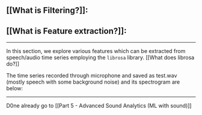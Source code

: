 
## [[What is Filtering?]]:


## [[What is Feature extraction?]]:



---
In this section, we explore various features which can be extracted from speech/audio time series employing the `librosa` library.
[[What does librosa do?]]

The time series recorded through microphone and saved as test.wav (mostly speech with some background noise) and its spectrogram are below:


---
D0ne already go to [[Part 5 - Advanced Sound Analytics (ML with sound)]]

